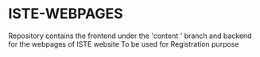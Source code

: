 # ISTE-WEBPAGES
Repository contains the frontend under the 'content ' branch and backend for the webpages of ISTE website
To be used for Registration purpose 
